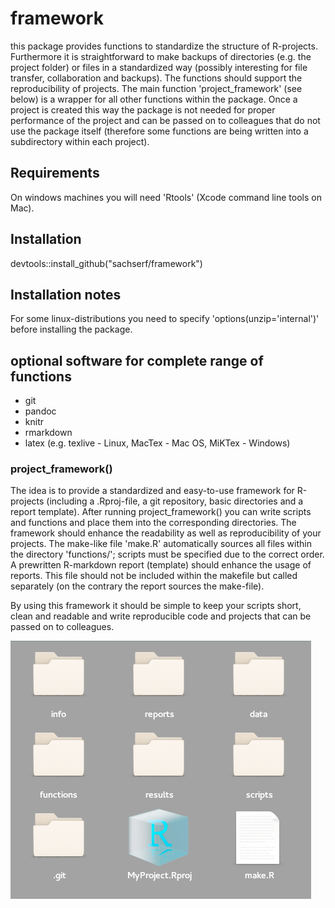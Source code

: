# framework
this package provides functions to standardize the structure of R-projects. Furthermore it is straightforward to make backups of directories (e.g. the project folder) or files in a standardized way (possibly interesting for file transfer, collaboration and backups). The functions should support the reproducibility of projects. The main function 'project_framework' (see below) is a wrapper for all other functions within the package. Once a project is created this way the package is not needed for proper performance of the project and can be passed on to colleagues that do not use the package itself (therefore some functions are being written into a subdirectory within each project).

## Requirements
On windows machines you will need 'Rtools' (Xcode command line tools on Mac).

## Installation
devtools::install_github("sachserf/framework")

## Installation notes
For some linux-distributions you need to specify 'options(unzip='internal')' before installing the package.

## optional software for complete range of functions
- git
- pandoc
- knitr
- rmarkdown
- latex (e.g. texlive - Linux, MacTex - Mac OS, MiKTex - Windows)

### project_framework()
The idea is to provide a standardized and easy-to-use framework for R-projects (including a .Rproj-file, a git repository, basic directories and a report template). After running project_framework() you can write scripts and functions and place them into the corresponding directories. The framework should enhance the readability as well as reproducibility of your projects. The make-like file 'make.R' automatically sources all files within the directory 'functions/'; scripts must be specified due to the correct order. A prewritten R-markdown report (template) should enhance the usage of reports. This file should not be included within the makefile but called separately (on the contrary the report sources the make-file). 

By using this framework it should be simple to keep your scripts short, clean and readable and write reproducible code and projects that can be passed on to colleagues.

![structure of the created files and directories by using project_framework()][1]





[1]: figures/structure.jpg "structure of the created files and directories by using project_framework()"